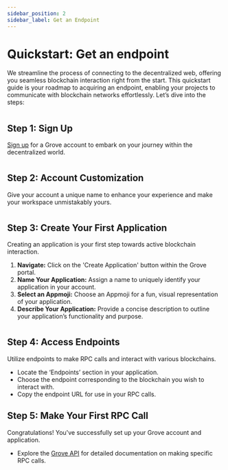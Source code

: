 ```yaml
---
sidebar_position: 2
sidebar_label: Get an Endpoint
---
```


# Quickstart: Get an endpoint

We streamline the process of connecting to the decentralized web, offering you seamless blockchain interaction right from the start. This quickstart guide is your roadmap to acquiring an endpoint, enabling your projects to communicate with blockchain networks effortlessly. Let’s dive into the steps:

#

## Step 1: Sign Up
[Sign up](https://portal.grove.city/api/auth/auth0?signup=true) for a Grove account to embark on your journey within the decentralized world.

#



## Step 2: Account Customization

Give your account a unique name to enhance your experience and make your workspace unmistakably yours.

#



## Step 3: Create Your First Application
Creating an application is your first step towards active blockchain interaction.

1. **Navigate:** Click on the 'Create Application' button within the Grove portal.  
2. **Name Your Application:** Assign a name to uniquely identify your application in your account.  
3. **Select an Appmoji:** Choose an Appmoji for a fun, visual representation of your application.  
4. **Describe Your Application:** Provide a concise description to outline your application’s functionality and purpose. 


# 



## Step 4: Access Endpoints

Utilize endpoints to make RPC calls and interact with various blockchains.

- Locate the ‘Endpoints’ section in your application.
- Choose the endpoint corresponding to the blockchain you wish to interact with.
- Copy the endpoint URL for use in your RPC calls.



## Step 5: Make Your First RPC Call

Congratulations! You've successfully set up your Grove account and application.

- Explore the [Grove API](/grove-api/getting-started/introduction.md) for detailed documentation on making specific RPC calls.
